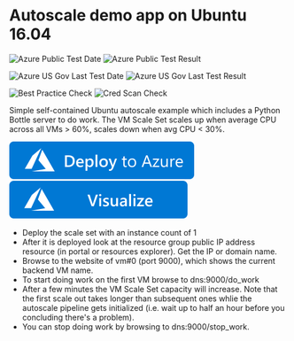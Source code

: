 # Autoscale demo app on Ubuntu 16.04

![Azure Public Test Date](https://azurequickstartsservice.blob.core.windows.net/badges/201-vmss-bottle-autoscale/PublicLastTestDate.svg)
![Azure Public Test Result](https://azurequickstartsservice.blob.core.windows.net/badges/201-vmss-bottle-autoscale/PublicDeployment.svg)

![Azure US Gov Last Test Date](https://azurequickstartsservice.blob.core.windows.net/badges/201-vmss-bottle-autoscale/FairfaxLastTestDate.svg)
![Azure US Gov Last Test Result](https://azurequickstartsservice.blob.core.windows.net/badges/201-vmss-bottle-autoscale/FairfaxDeployment.svg)

![Best Practice Check](https://azurequickstartsservice.blob.core.windows.net/badges/201-vmss-bottle-autoscale/BestPracticeResult.svg)
![Cred Scan Check](https://azurequickstartsservice.blob.core.windows.net/badges/201-vmss-bottle-autoscale/CredScanResult.svg)

Simple self-contained Ubuntu autoscale example which includes a Python Bottle server to do work. The VM Scale Set scales up when average CPU across all VMs > 60%, scales down when avg CPU < 30%.

[![Deploy To Azure](https://raw.githubusercontent.com/Azure/azure-quickstart-templates/master/1-CONTRIBUTION-GUIDE/images/deploytoazure.svg?sanitize=true)]("https://portal.azure.com/#create/Microsoft.Template/uri/https%3A%2F%2Fraw.githubusercontent.com%2FAzure%2Fazure-quickstart-templates%2Fmaster%2F201-vmss-bottle-autoscale%2Fazuredeploy.json")  [![Visualize](https://raw.githubusercontent.com/Azure/azure-quickstart-templates/master/1-CONTRIBUTION-GUIDE/images/visualizebutton.svg?sanitize=true)]("http://armviz.io/#/?load=https%3A%2F%2Fraw.githubusercontent.com%2FAzure%2Fazure-quickstart-templates%2Fmaster%2F201-vmss-bottle-autoscale%2Fazuredeploy.json")

- Deploy the scale set with an instance count of 1
- After it is deployed look at the resource group public IP address resource (in portal or resources explorer). Get the IP or domain name.
- Browse to the website of vm#0 (port 9000), which shows the current backend VM name.
- To start doing work on the first VM browse to dns:9000/do_work
- After a few minutes the VM Scale Set capacity will increase. Note that the first scale out takes longer than subsequent ones whlie the autoscale pipeline gets initialized (i.e. wait up to half an hour before you concluding there's a problem).
- You can stop doing work by browsing to dns:9000/stop_work.


